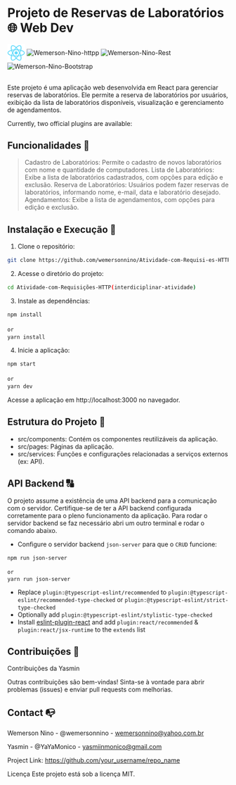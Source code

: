 # Projeto de Reservas de Laboratórios 🌐 Web Dev

<div style="display: inline_block">
<img align="center" alt="Wemerson-Nino-React" height="40" width="40" src="https://raw.githubusercontent.com/devicons/devicon/master/icons/react/react-original.svg">
<img align="center" alt="Wemerson-Nino-httpp" height="40" width="40" src="https://user-images.githubusercontent.com/25181517/192107854-765620d7-f909-4953-a6da-36e1ef69eea6.png">
<img align="center" alt="Wemerson-Nino-Rest" height="40" width="40" src="https://user-images.githubusercontent.com/25181517/192107858-fe19f043-c502-4009-8c47-476fc89718ad.png">
<img align="center" alt="Wemerson-Nino-Bootstrap" height="40" width="40" src="https://user-images.githubusercontent.com/25181517/183898054-b3d693d4-dafb-4808-a509-bab54cf5de34.png">
</div><br>

Este projeto é uma aplicação web desenvolvida em React para gerenciar reservas de laboratórios. Ele permite a reserva de laboratórios por usuários, exibição da lista de laboratórios disponíveis, visualização e gerenciamento de agendamentos.

Currently, two official plugins are available:

## Funcionalidades 🔨 
> Cadastro de Laboratórios: Permite o cadastro de novos laboratórios com nome e quantidade de computadores.
> Lista de Laboratórios: Exibe a lista de laboratórios cadastrados, com opções para edição e exclusão.
> Reserva de Laboratórios: Usuários podem fazer reservas de laboratórios, informando nome, e-mail, data e laboratório desejado.
> Agendamentos: Exibe a lista de agendamentos, com opções para edição e exclusão.

## Instalação e Execução 📜

1. Clone o repositório:
``` bash
git clone https://github.com/wemersonnino/Atividade-com-Requisi-es-HTTP-interdiciplinar-atividade-.git
```

2. Acesse o diretório do projeto:

```bash
cd Atividade-com-Requisições-HTTP(interdiciplinar-atividade)
````

3. Instale as dependências:

```bash
npm install

or 
yarn install
```

4. Inicie a aplicação:

```bash
npm start

or 
yarn dev
```
Acesse a aplicação em http://localhost:3000 no navegador.

## Estrutura do Projeto :atm:
- src/components: Contém os componentes reutilizáveis da aplicação.
- src/pages: Páginas da aplicação.
- src/services: Funções e configurações relacionadas a serviços externos (ex: API).

## API Backend :capital_abcd:

O projeto assume a existência de uma API backend para a comunicação com o servidor. Certifique-se de ter a API backend configurada corretamente para o pleno funcionamento da aplicação.
Para rodar o servidor backend se faz necessário abri um outro terminal e rodar o comando abaixo.

- Configure o servidor backend `json-server` para que o `CRUD` funcione:

``` shel
npm run json-server

or
yarn run json-server

```

- Replace `plugin:@typescript-eslint/recommended` to `plugin:@typescript-eslint/recommended-type-checked` or `plugin:@typescript-eslint/strict-type-checked`
- Optionally add `plugin:@typescript-eslint/stylistic-type-checked`
- Install [eslint-plugin-react](https://github.com/jsx-eslint/eslint-plugin-react) and add `plugin:react/recommended` & `plugin:react/jsx-runtime` to the `extends` list

## Contribuições :chocolate_bar:
Contribuições da Yasmin 

Outras contribuições são bem-vindas! Sinta-se à vontade para abrir problemas (issues) e enviar pull requests com melhorias.

## Contact :mailbox_with_no_mail:
Wemerson Nino - @wemersonnino - wemersonnino@yahoo.com.br

Yasmin - @YaYaMonico - yasmiinmonico@gmail.com

Project Link: https://github.com/your_username/repo_name



Licença
Este projeto está sob a licença MIT.
